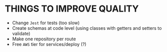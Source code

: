 # THINGS TO IMPROVE QUALITY
- Change `Jest` for tests (too slow)
- Create schemas at code level (using classes with getters and setters to validate)
- Make one repository per route
- Free `AWS` tier for services/deploy (?)